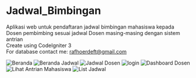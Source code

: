 # Jadwal_Bimbingan
Aplikasi web untuk pendaftaran jadwal bimbingan mahasiswa kepada Dosen pembimbing sesuai jadwal Dosen masing-masing dengan sistem antrian
<br />
Create using CodeIgniter 3
<br />
For database contact me: rafhoerdeft@gmail.com

![Beranda](https://user-images.githubusercontent.com/44487637/135540869-49ceb9b6-ed79-4c1c-bf1b-7021675ad4bb.JPG)
![Beranda Jadwal](https://user-images.githubusercontent.com/44487637/135540861-be18d26a-4a89-4d27-a69c-4253034a9ab0.JPG)
![Jadwal Dosen](https://user-images.githubusercontent.com/44487637/135540875-b779243e-694f-4e60-9db5-59cb9af77398.JPG)
![login](https://user-images.githubusercontent.com/44487637/135540878-ccb329e0-34f7-43ea-b9b6-d19845f00b68.JPG)
![Dashboard Dosen](https://user-images.githubusercontent.com/44487637/135540873-d1b02e86-2253-4917-801a-cd0ae45e8652.JPG)
![Lihat Antrian Mahasiswa](https://user-images.githubusercontent.com/44487637/135540876-c4f5b8d3-e667-4f71-b7ed-563e2c8c66e9.JPG)
![List Jadwal](https://user-images.githubusercontent.com/44487637/135540877-fb9aba66-f057-47e8-90b4-57d868cc980d.JPG)

